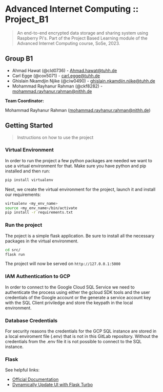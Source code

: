 # Advanced Internet Computing :: Project_B1

> An end-to-end encrypted data storage and sharing system using Raspberry Pi's. Part of the Project Based Learning module of the Advanced Internet Computing course, SoSe, 2023.

## Group B1

- Ahmad Hawat (@cld0736) - Ahmad.hawat@tuhh.de
- Carl Egge (@cox5071) - carl.egge@tuhh.de
- Ghislain Nkamdjin Njike (@ciw0490) - ghislain.nkamdjin.njike@tuhh.de
- Mohammad Rayhanur Rahman (@ckf8282) - mohammad.rayhanur.rahman@nithh.de

**Team Coordinator:**

Mohammad Rayhanur Rahman (mohammad.rayhanur.rahman@nithh.de)

## Getting Started

> Instructions on how to use the project

### Virtual Environment

In order to run the project a few python packages are needed we want to use a virtual environment for that.
Make sure you have python and pip installed and then run:

```bash
pip install virtualenv
```

Next, we create the virtual environment for the project, launch it and install our requirements:

```bash
virtualenv <my_env_name>
source <my_env_name>/bin/activate
pip install -r requirements.txt
```

### Run the project

The poject is a simple flask application. Be sure to install all the necessary packages in the virtual environment.

```bash
cd src/
flask run
```

The project will now be served on `http://127.0.0.1:5000`

### IAM Authentication to GCP

In order to connect to the Google Cloud SQL Service we need to authenticate the process using either the gcloud SDK tools and the user credentials of the Google account or the generate a service account key with the SQL Client priviledge and store the keypath in the local environment.

### Database Credentials

For security reasons the credentials for the GCP SQL instance are stored in a local enviroment file (.env) that is not in this GitLab repository.
Without the credentials from the .env file it is not possible to connect to the SQL instance.

### Flask

See helpful links:

- [Official Documentation](https://flask.palletsprojects.com/en/2.3.x/)
- [Dynamically Update UI with Flask Turbo](https://blog.miguelgrinberg.com/post/dynamically-update-your-flask-web-pages-using-turbo-flask)
